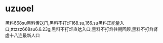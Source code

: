 # uzuoel
黑料668su黑料传送门,黑料不打烊168.su,166.su黑料正能量入口,tttzzz668su6.6.23g,黑料不打烊直达入口,黑料不打烊往期回顾,黑料不打烊肾虚十八连最新人口
